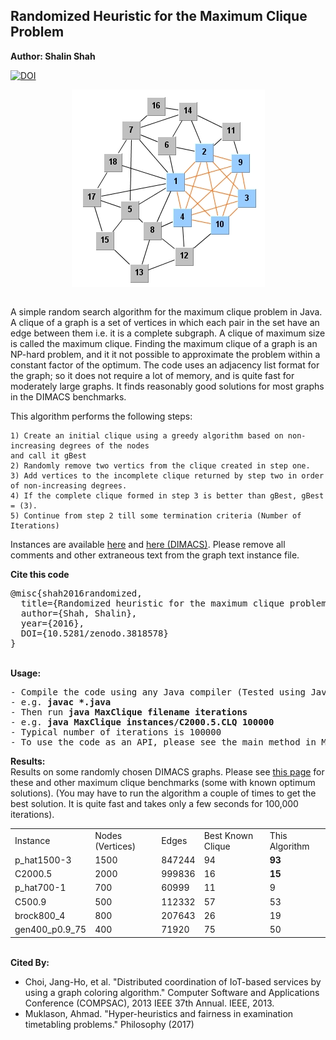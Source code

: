 <h2>Randomized Heuristic for the Maximum Clique Problem</h2>

<b>Author: Shalin Shah</b>

<a href="https://zenodo.org/badge/latestdoi/197826489"><img src="https://zenodo.org/badge/197826489.svg" alt="DOI"></a>

<div align="center"><img src="https://github.com/shah314/clique/raw/master/clique.jpg" align="center" border="0"></div><br>

A simple random search algorithm for the maximum clique problem in Java. A clique of a graph is a set of vertices in which each pair in the set have an edge between them i.e. it is a complete subgraph. A clique of maximum  size is called the maximum clique. Finding the maximum clique of a graph is an NP-hard problem, and it it not possible to approximate the problem within a constant factor of the optimum. The code uses an adjacency list format for the graph; so it does not require a lot of memory, and is quite fast for moderately large graphs. It finds reasonably good solutions for most graphs in the DIMACS benchmarks.

This algorithm performs the following steps:

	1) Create an initial clique using a greedy algorithm based on non-increasing degrees of the nodes
	and call it gBest
	2) Randomly remove two vertics from the clique created in step one.
	3) Add vertices to the incomplete clique returned by step two in order of non-increasing degrees.
	4) If the complete clique formed in step 3 is better than gBest, gBest = (3).
	5) Continue from step 2 till some termination criteria (Number of Iterations)

Instances are available <a href="http://www.nlsde.buaa.edu.cn/~kexu/benchmarks/graph-benchmarks.htm">here</a> and <a href="http://iridia.ulb.ac.be/~fmascia/maximum_clique/DIMACS-benchmark">here (DIMACS)</a>. Please remove all comments and other extraneous text from the graph text instance file.

<b>Cite this code</b><br>
<pre>
@misc{shah2016randomized,
  title={Randomized heuristic for the maximum clique problem},
  author={Shah, Shalin},
  year={2016},
  DOI={10.5281/zenodo.3818578}
}
</pre>
<br>
<b>Usage:</b>
<pre>
- Compile the code using any Java compiler (Tested using Java 8)
- e.g. <b>javac *.java</b>
- Then run <b>java MaxClique filename iterations</b>
- e.g. <b>java MaxClique instances/C2000.5.CLQ 100000</b>
- Typical number of iterations is 100000
- To use the code as an API, please see the main method in MaxClique.java
</pre>

<b>Results:</b><br>
Results on some randomly chosen DIMACS graphs. Please see <a href="http://iridia.ulb.ac.be/~fmascia/maximum_clique/DIMACS-benchmark">this page</a> for these and other maximum clique benchmarks (some with known optimum solutions). (You may have to run the algorithm a couple of times to get the best solution. It is quite fast and takes only a few seconds for 100,000 iterations).<br>
<table>
	<tr><td>Instance</td><td>Nodes (Vertices)</td><td>Edges</td><td>Best Known Clique</td><td>This Algorithm</td></tr>
	<tr><td>p_hat1500-3</td><td>1500</td><td>847244</td><td>94</td><td><b>93</b></td></tr>
	<tr><td>C2000.5</td><td>2000</td><td>999836</td><td>16</td><td><b>15</b></td></tr>
	<tr><td>p_hat700-1</td><td>700</td><td>60999</td><td>11</td><td>9</td></tr>
	<tr><td>C500.9</td><td>500</td><td>112332</td><td>57</td><td>53</td></tr>
	<tr><td>brock800_4</td><td>800</td><td>207643</td><td>26</td><td>19</td></tr>
	<tr><td>gen400_p0.9_75</td><td>400</td><td>71920</td><td>75</td><td>50</td></tr>
</table><br>
<b>Cited By:</b>
<ul>
<li>Choi, Jang-Ho, et al. "Distributed coordination of IoT-based services by using a graph coloring algorithm." Computer Software and Applications Conference (COMPSAC), 2013 IEEE 37th Annual. IEEE, 2013.</li>
<li>Muklason, Ahmad. "Hyper-heuristics and fairness in examination timetabling problems." Philosophy (2017)</li>
</ul>
